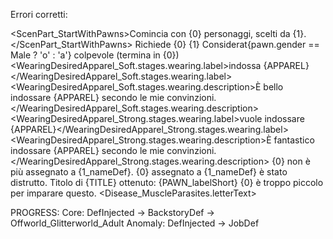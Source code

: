 Errori corretti:

<!-- EN: Start with {0} people. -->
<ScenPart_StartWithPawns>Comincia con {0} personaggi, scelti da {1}.</ScenPart_StartWithPawns>
<BillRequires>Richiede {0} {1}</BillRequires>
<ConsideredGuilty>Considerat{pawn.gender == Male ? 'o' : 'a'} colpevole (termina in {0})</ConsideredGuilty>
<WearingDesiredApparel_Soft.stages.wearing.label>indossa {APPAREL}</WearingDesiredApparel_Soft.stages.wearing.label>
<WearingDesiredApparel_Soft.stages.wearing.description>È bello indossare {APPAREL} secondo le mie convinzioni.</WearingDesiredApparel_Soft.stages.wearing.description>
<WearingDesiredApparel_Strong.stages.wearing.label>vuole indossare {APPAREL}</WearingDesiredApparel_Strong.stages.wearing.label>
<WearingDesiredApparel_Strong.stages.wearing.description>È fantastico indossare {APPAREL} secondo le mie convinzioni.</WearingDesiredApparel_Strong.stages.wearing.description>
<MessageBedLostAssignment>{0} non è più assegnato a {1_nameDef}.</MessageBedLostAssignment>
<MessageBedDestroyed>{0} assegnato a {1_nameDef} è stato distrutto.</MessageBedDestroyed>
<LetterLabelGainedRoyalTitle>Titolo di {TITLE} ottenuto: {PAWN_labelShort}</LetterLabelGainedRoyalTitle>
<CannotTrainTooSmall>{0} è troppo piccolo per imparare questo.</CannotTrainTooSmall>
<Disease_MuscleParasites.letterText>

PROGRESS:
Core:       DefInjected ->  BackstoryDef    -> Offworld_Glitterworld_Adult
Anomaly:    DefInjected ->  JobDef                 